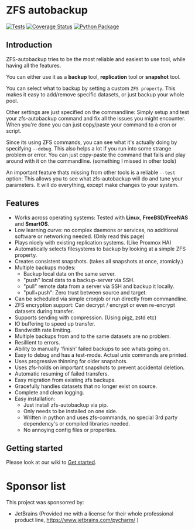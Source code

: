 
# ZFS autobackup

[![Tests](https://github.com/psy0rz/zfs_autobackup/workflows/Regression%20tests/badge.svg)](https://github.com/psy0rz/zfs_autobackup/actions?query=workflow%3A%22Regression+tests%22) [![Coverage Status](https://coveralls.io/repos/github/psy0rz/zfs_autobackup/badge.svg)](https://coveralls.io/github/psy0rz/zfs_autobackup)  [![Python Package](https://github.com/psy0rz/zfs_autobackup/workflows/Upload%20Python%20Package/badge.svg)](https://pypi.org/project/zfs-autobackup/)

## Introduction

ZFS-autobackup tries to be the most reliable and easiest to use tool, while having all the features.

You can either use it as a **backup** tool, **replication** tool or **snapshot** tool.

You can select what to backup by setting a custom `ZFS property`. This makes it easy to add/remove specific datasets, or just backup your whole pool.

Other settings are just specified on the commandline: Simply setup and test your zfs-autobackup command and  fix all the issues you might encounter. When you're done you can just copy/paste your command to a cron or script.

Since its using ZFS commands, you can see what it's actually doing by specifying `--debug`. This also helps a lot if you run into some strange problem or error. You can just copy-paste the command that fails and play around with it on the commandline. (something I missed in other tools)

An important feature thats missing from other tools is a reliable `--test` option: This allows you to see what zfs-autobackup will do and tune your parameters. It will do everything, except make changes to your system.

## Features

* Works across operating systems: Tested with **Linux**, **FreeBSD/FreeNAS** and **SmartOS**.
* Low learning curve: no complex daemons or services, no additional software or networking needed. (Only read this page)   
* Plays nicely with existing replication systems. (Like Proxmox HA)
* Automatically selects filesystems to backup by looking at a simple ZFS property. 
* Creates consistent snapshots. (takes all snapshots at once, atomicly.)
* Multiple backups modes:
  * Backup local data on the same server.
  * "push" local data to a backup-server via SSH.
  * "pull" remote data from a server via SSH and backup it locally.
  * "pull+push": Zero trust between source and target.
* Can be scheduled via simple cronjob or run directly from commandline.
* ZFS encryption support: Can decrypt / encrypt or even re-encrypt datasets during transfer.
* Supports sending with compression. (Using pigz, zstd etc)
* IO buffering to speed up transfer.
* Bandwidth rate limiting.
* Multiple backups from and to the same datasets are no problem.
* Resillient to errors.
* Ability to manually 'finish' failed backups to see whats going on.
* Easy to debug and has a test-mode. Actual unix commands are printed.
* Uses progressive thinning for older snapshots.
* Uses zfs-holds on important snapshots to prevent accidental deletion.
* Automatic resuming of failed transfers.
* Easy migration from existing zfs backups.
* Gracefully handles datasets that no longer exist on source.
* Complete and clean logging. 
* Easy installation:
  * Just install zfs-autobackup via pip.
  * Only needs to be installed on one side.
  * Written in python and uses zfs-commands, no special 3rd party dependency's or compiled libraries needed.
  * No annoying config files or properties. 

## Getting started

Please look at our wiki to [Get started](/wiki/Home).

# Sponsor list

This project was sponsorred by:

* JetBrains (Provided me with a license for their whole professional product line, https://www.jetbrains.com/pycharm/ )
